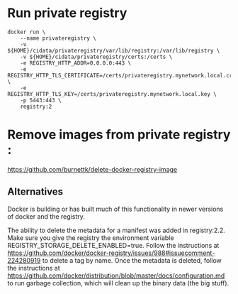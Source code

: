 # Run private registry

```
docker run \
    --name privateregistry \
    -v ${HOME}/cidata/privateregistry/var/lib/registry:/var/lib/registry \
    -v ${HOME}/cidata/privateregistry/certs:/certs \
    -e REGISTRY_HTTP_ADDR=0.0.0.0:443 \
    -e REGISTRY_HTTP_TLS_CERTIFICATE=/certs/privateregistry.mynetwork.local.crt \
    -e REGISTRY_HTTP_TLS_KEY=/certs/privateregistry.mynetwork.local.key \
    -p 5443:443 \
    registry:2
```

# Remove images from private registry :

https://github.com/burnettk/delete-docker-registry-image

## Alternatives

Docker is building or has built much of this functionality in newer versions of docker and the registry.

The ability to delete the metadata for a manifest was added in registry:2.2. Make sure you give the registry the environment variable REGISTRY_STORAGE_DELETE_ENABLED=true. Follow the instructions at https://github.com/docker/docker-registry/issues/988#issuecomment-224280919 to delete a tag by name. Once the metadata is deleted, follow the instructions at https://github.com/docker/distribution/blob/master/docs/configuration.md to run garbage collection, which will clean up the binary data (the big stuff).